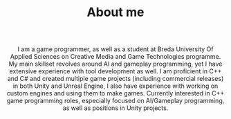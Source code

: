 
<head>
    <meta charset="UTF-8">
    <meta name="viewport" content="width=device-width, initial-scale=1.0">
    <title>Image Links with Descriptions</title>
    <style>
        .wrapper{
            width:90%;
        }
        ul, ol 
        {
         padding:0;
         margin: 0;
         text-align:center;
        }
        li{
            text-align:center;
        }
        .container-wrapper {
        display: flex;
        width: 100%;
        height: 100%;
        justify-content: start;
        align-content:center;
        align-items: flex-start; /* Align items from the top */
        }
        .container {
            display: flex;
            flex-direction: column;
            flex: 1;
            margin: 1px;
            padding: 5%;
            align-items: center;
            align-content: center;
            align-content:center;
            text-align:center;
            justify-content: flex-start; /* Align 
            content at the top */
            align-self: stretch;
        }
        .container:not(:last-child) {
            border-right: 1px solid #ccc;
        }
        .description {
            margin: 0 !important;
            padding: 0 !important;
            font-size: 16px;
            text-align: center;
            top: 0;
        }
        .avatar
        {
                max-width:230px;
                max-height:155px;
        }
         .social-links {
            display: flex;
            gap: 20px;
        }
        .social-links a {
            text-decoration: none;
            color: #333;
            font-size: 48px;
        }
        .social-links a:hover {
            color: #0077b5; /* LinkedIn color */
        }
        .social-links a.github:hover {
            color: #A020F0;
        }
        .social-links a.itch:hover {
            color: #fa5c5c;
        }
        .pretty-button {
    background: linear-gradient(135deg, #4a90e2, #357ABD); /* Toned-down blue gradient */
    border: none;
    border-radius: 25px; /* Rounded edges */
    color: white; /* White text */
    padding: 12px 24px; /* Comfortable padding */
    font-size: 16px; /* Readable font size */
    font-weight: bold;
    cursor: pointer; /* Pointer cursor on hover */
    margin-top:2%;
    margin-bottom:2%;
    box-shadow: 0 4px 6px rgba(0, 0, 0, 0.1); /* Soft shadow for depth */
    transition: all 0.3s ease; /* Smooth transitions */
}
.pretty-button:hover {
    background: linear-gradient(135deg, #357ABD, #4a90e2); /* Slightly reversed gradient on hover */
    box-shadow: 0 6px 10px rgba(0, 0, 0, 0.2); /* Slightly deeper shadow */
    transform: translateY(-2px); /* Slight lift on hover */
}
.pretty-button:active {
    background: linear-gradient(135deg, #326da8, #2d6a9f); /* Darker blues for active state */
    box-shadow: 0 2px 4px rgba(0, 0, 0, 0.2); /* Smaller shadow on click */
    transform: translateY(1px); /* Button press effect */
}
/* Media query for smaller screens (e.g., tablets and phones) */
@media (max-width: 768px) {
    .container-wrapper {
        flex-direction: column; /* Stack containers vertically */
    }
    .container{
        border-bottom: 1px solid #ccc; /* Add bottom border for separation */
    }
    .container:not(:last-child) {
        border-right: none; /* Remove the right border */
    }
}
    </style>
        <link src="http://maxcdn.bootstrapcdn.com/font-awesome/4.1.0/css/font-awesome.min.css" rel="stylesheet">
        <link rel="stylesheet" href="https://cdnjs.cloudflare.com/ajax/libs/font-awesome/6.0.0-beta3/css/all.min.css">

</head>

<div style = "height: 100%;
            margin: 0;
            display: flex;
            justify-content: center;
            align-items: center;
            flex-direction:column;
            align-content:center;
            text-align:center;">

<h1 style = "text-align: center;"> About me </h1>
<p style= "text-align:center;">

I am a game programmer, as well as a student at Breda University Of Applied Sciences on Creative Media and Game Technologies programme. My main skillset revolves around AI and gameplay programming, yet I have extensive experience with tool development as well. I am proficient in C++ and C# and created multiple game projects (including commercial releases) in both Unity and Unreal Engine, I also have experience with working on custom engines and using them to make games. 
Currently interested in C++ game programming roles, especially focused on AI/Gameplay programming, as well as positions in Unity projects.
</p>

 <div class="social-links" style = "height = 64px;">
        <!-- Itch.io -->
        <a href="https://kenarf.itch.io" class="itch" target="_blank">
            <i class="fab fa-itch-io"></i>
        </a>
        <!-- GitHub -->
        <a href="https://github.com/FLuczak" class="github" target="_blank">
            <i class="fab fa-github"></i>
        </a>
        <!-- LinkedIn -->
        <a href="https://www.linkedin.com/in/franciszek-łuczak-02b9a8207/" class="linkedin" target="_blank">
            <i class="fab fa-linkedin"></i>
        </a>
</div>

</div>

<div>
<br/>
<h1 style = "text-align: center"> Projects Completed </h1>

<h1 style = "text-align: center">Games</h1>

 <div class="container-wrapper">
    <!-- Container 1 -->
    <div class="container">
        <a href="https://buas.itch.io/owlet" target="_blank">
            <img class="avatar" src="Images/owlet.png" alt="Placeholder Image" />
        </a>
        <div class="description">
            <h2>Owlet</h2>
            <br />
            <img src="Images/cpp.svg" alt="C++" style="width:32px" />
            <br />
            March 2024 - June 2024
            <br/>
            RTS game / Custom engine (C++) / AI and tools programmer
            <br />
            Responsibilities:
            <ul>
                <li>Creating an AI framework with tools (visual scripting) for the designers to use.</li>
                <li>Writing gameplay functionality and AI mechanics based on the design team's input.</li>
                <li>Maintenance and development of the engine's core features (ECS, serialization, in-editor tools).</li>
                <li>Maintenance of the project's CI/CD pipelines and QA pipeline.</li>
                <li>Management of the programming team, communication with the producer, and distributing tasks within the programming team.</li>
                <br/>
            </ul>
            <button class = "pretty-button"> Details</button>
        </div>
    </div>
    <hr/>
    <!-- Container 2 -->
    <div class="container">
        <a href="https://store.steampowered.com/app/2658510/Animal_Shelter_2/" target="_blank">
            <img src="Images/Animal2.png" class="avatar" alt="Placeholder Image" />
        </a>
        <div class="description">
            <h2>Animal Shelter Simulator 2</h2>
            <img src="Images/unity.png" alt="Unity" style="width:32px" />
            <br />
            March 2024 - Current
            <br />
            Simulation game / Unity Engine / Gameplay and tools programmer
            <br /><br />
            Responsibilities:
            <ul>
                <li>Designing the game's architecture in the initial development stage.</li>
                <li>Implementing gameplay mechanics based on the design team's documents.</li>
                <li>Maintenance of the codebase and bug fixing.</li>
                <li>Tools programming for the Level Design, QA, and Design teams to facilitate their workflows.</li>
                <li>Maintaining documentation of the codebase.</li>
                <br>
            </ul>
            <button class= "pretty-button"> Details</button>
        </div>
    </div>
</div>

<br/>
<br/>
<div class="container-wrapper">
    <!-- Container 1 -->
    <div class="container">
        <a href="https://vittoriobellinello.itch.io/team-moth" target="_blank">
            <img src="Images/Smash balls.png" alt="Placeholder Image" class="avatar" />
        </a>
        <div class="description">
            <h2>Smash Balls</h2>
            <svg xmlns="http://www.w3.org/2000/svg" width="2em" height="2em" viewBox="0 0 24 24">
                <path fill="currentColor"
                    d="M12 0a12 12 0 1 0 12 12A12 12 0 0 0 12 0m0 23.52A11.52 11.52 0 1 1 23.52 12A11.52 11.52 0 0 1 12 23.52m7.13-9.791c-.206.997-1.126 3.557-4.06 4.942l-1.179-1.325l-1.988 2a7.34 7.34 0 0 1-5.804-2.978a3 3 0 0 0 .65.123c.326.006.678-.114.678-.66v-5.394a.89.89 0 0 0-1.116-.89c-.92.212-1.656 2.509-1.656 2.509a7.3 7.3 0 0 1 2.528-5.597a7.4 7.4 0 0 1 3.73-1.721c-1.006.573-1.57 1.507-1.57 2.29c0 1.262.76 1.109.984.923v7.28a1.2 1.2 0 0 0 .148.256a1.08 1.08 0 0 0 .88.445c.76 0 1.747-.868 1.747-.868V9.172c0-.6-.452-1.324-.905-1.572c0 0 .838-.149 1.484.346a6 6 0 0 1 .387-.425c1.508-1.48 2.929-1.902 4.112-2.112c0 0-2.151 1.69-2.151 3.96c0 1.687.043 5.801.043 5.801c.799.771 1.986-.342 3.059-1.441Z"/>
            </svg>
            <br />
            April 2023-June 2023
            <br/>
            Arcade co-op game / Unreal Engine (C++ and Blueprints) / Gameplay programmer
            <br /><br />
            Responsibilities:
            <ul>
                <li>Design of game's architecture in the early stages of development</li>
                <li>Implementation and maintenance of gameplay mechanics based on the design team's input</li>
                <li>Implementation of gameplay features in C++ that technical designers and other programmers could use in blueprints for rapid prototyping</li>
            </ul>
            <button class= "pretty-button"> Details</button>
        </div>
    </div>
    <!-- Container 2 -->
    <div class="container">
        <a href="https://store.steampowered.com/app/1239320/Animal_Shelter/" target="_blank">
            <img src="Images/Animal 1.png" alt="Placeholder Image" class="avatar" />
        </a>
        <div class="description">
            <h2>Animal Shelter Simulator</h2>
            <img src="Images/unity.png" alt="Unity" style="width:32px" />
            <br />
            March 2022 - March 2023
            <br />
            Simulation game / Unity Engine / AI and gameplay programmer
            <br /><br />
            Responsibilities:
            <ul>
                <li>Rebuilding the core AI system of the game and implementing custom tools for the design team to use</li>
                <li>Implementing gameplay mechanics and AI functionalities based on the design team's input</li>
                <li>Maintenance of the codebase and bug fixing</li>
                <li>Implementing a tool for the QA team for easier testing</li>
                <li>Maintenance of the QA pipeline including live automatic bug reporting and logging</li>
            </ul>
                    <button class= "pretty-button"> Details</button>
        </div>
    </div>
</div>

<div class="container-wrapper">
    <!-- Container 1 -->
    <div class="container">
        <a href="https://play.google.com/store/apps/details?id=com.FroccoGames.FallDude&hl=pl&gl=US" target="_blank">
            <img class="avatar" src="Images/Fall dude.png" alt="Placeholder Image" />
        </a>
        <div class="description">
            <h2>Fall dude</h2>
            <br />
            <img src="Images/unity.png" alt="C++" style="width:32px" />
            <br />
            September 2022 - November 2022
            <br/>
            Arcade mobile game / Unity engine 
            <br /><br />
            Responsibilities:
            <ul>
               <li>Designing the game and its architecture</li>
                <li>Adding gameplay mechanics</li>
                <li>Integrating Google APIs to the project (admob, google play games, firebase) </li>
                <br/>
            </ul>
                <button class = "pretty-button"> Details</button>
            <br/>
        </div>
    </div>
    <div class="container">
        <a href="https://play.google.com/store/apps/details?id=com.froccoGames.BallProject&hl=pl&gl=US" target="_blank">
            <img class="avatar" src="Images/Boing boing ball.png" alt="Placeholder Image" />
        </a>
        <div class="description">
            <h2>Boing boing ball</h2>
            <br />
            <img src="Images/unity.png" alt="C++" style="width:32px" />
            <br />
            January 2022 - April 2022
            <br/>
            Arcade mobile game / Unity engine 
            <br /><br />
            Responsibilities:
            <ul>
             <li>Designing the game and its architecture</li>
                <li>Adding gameplay mechanics</li>
                <li>Integrating Google APIs to the project (admob, google play games, firebase) </li>
                <br/>
            </ul>
                <button class = "pretty-button"> Details</button>
            <br/>
        </div>
    </div>
</div>

<hr/>
<h1 style = "text-align: center">Tools</h1>
<div class="container-wrapper">
    <!-- Container 1: Pepi Engine -->
    <div class="container">
        <a href="https://www.example.com" target="_blank">
            <img src="Images/pepi_engine_logo_small.png" alt="Pepi Engine Logo" class="avatar" />
        </a>
        <div class="description">
            <h2>Pepi Engine</h2>
            <img src="Images/cpp.svg" alt="C++" style="width:32px;" />
            <br />
            This engine was created for a project at Breda University of Applied Sciences to facilitate the development of RTS games. My responsibilities included:
            <ul>
                <li>AI editor for Finite State Machines and Behavior Trees.</li>
                <li>Animation Controllers and grid-based navigation.</li>
                <li>CI/CD and QA pipelines using GitHub Actions.</li>
            </ul>
        </div>
    </div>
    <!-- Container 2: Franco Engine -->
    <div class="container">
        <a href="https://github.com/FLuczak/Franco-engine" target="_blank">
            <img src="Images/Franco.png" alt="Franco Engine Logo" class="avatar" />
        </a>
        <div class="description">
            <h2>Franco Engine</h2>
            <img src="Images/cpp.svg" alt="C++" style="width:32px;" />
            <br />
            A passion project created in my free time. This engine is universal but optimized for bullet hell and top-down roguelikes. Key features I developed include:
            <ul>
                <li>Navmesh navigation.</li>
                <li>AI structures with a visual editor.</li>
                <li>Performant physics system.</li>
                <li>Entity and component serialization.</li>
                <li>Asset explorer.</li>
            </ul>
        </div>
    </div>
    <!-- Container 3: Visual Debug Console -->
    <div class="container">
        <a href="https://gitlab.com/darthkornik/visual-debug-console" target="_blank">
            <img src="Images/visualDebuggingConsole.png" alt="Visual Debug Console Logo" class="avatar" />
        </a>
        <div class="description">
            <h2>Visual Debug Console</h2>
            <img src="Images/unity.png" alt="Unity" style="width:32px;" />
            <br />
            An open-source project I co-created while working at a games incubator. This tool is widely used across multiple game projects for QA processes and playtesting. Its key features include:
            <ul>
                <li>Replacing the classic debug console with a user-friendly interface.</li>
                <li>Programmatic buttons bound to in-game functions.</li>
                <li>Live variable previews for enhanced debugging.</li>
            </ul>
        </div>
    </div>
</div>
</div>

